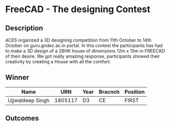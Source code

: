 # FreeCAD - The designing Contest

## Description
ACES organized a 3D designing competition from 11th October to 14th October on guru.gndec.ac.in portal. In this contest the participants has had to make a 3D design of a 2BHK house of dimensions 12m x 15m in FREECAD of their desire. We got really amazing response, participants showed their creativity by creating a House with all the comfort.


## Winner 
|Name|URN|Year|Bracnch|Position|
|----|---|----|-------|--------|
|Ujjwaldeep Singh|1805117|D3|CE|FIRST|


## Outcomes

